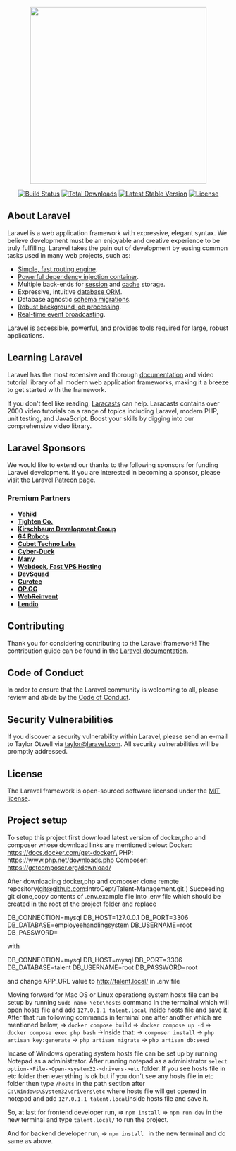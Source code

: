<p align="center"><a href="https://laravel.com" target="_blank"><img src="https://raw.githubusercontent.com/laravel/art/master/logo-lockup/5%20SVG/2%20CMYK/1%20Full%20Color/laravel-logolockup-cmyk-red.svg" width="400"></a></p>

<p align="center">
<a href="https://travis-ci.org/laravel/framework"><img src="https://travis-ci.org/laravel/framework.svg" alt="Build Status"></a>
<a href="https://packagist.org/packages/laravel/framework"><img src="https://img.shields.io/packagist/dt/laravel/framework" alt="Total Downloads"></a>
<a href="https://packagist.org/packages/laravel/framework"><img src="https://img.shields.io/packagist/v/laravel/framework" alt="Latest Stable Version"></a>
<a href="https://packagist.org/packages/laravel/framework"><img src="https://img.shields.io/packagist/l/laravel/framework" alt="License"></a>
</p>

## About Laravel

Laravel is a web application framework with expressive, elegant syntax. We believe development must be an enjoyable and creative experience to be truly fulfilling. Laravel takes the pain out of development by easing common tasks used in many web projects, such as:

- [Simple, fast routing engine](https://laravel.com/docs/routing).
- [Powerful dependency injection container](https://laravel.com/docs/container).
- Multiple back-ends for [session](https://laravel.com/docs/session) and [cache](https://laravel.com/docs/cache) storage.
- Expressive, intuitive [database ORM](https://laravel.com/docs/eloquent).
- Database agnostic [schema migrations](https://laravel.com/docs/migrations).
- [Robust background job processing](https://laravel.com/docs/queues).
- [Real-time event broadcasting](https://laravel.com/docs/broadcasting).

Laravel is accessible, powerful, and provides tools required for large, robust applications.

## Learning Laravel

Laravel has the most extensive and thorough [documentation](https://laravel.com/docs) and video tutorial library of all modern web application frameworks, making it a breeze to get started with the framework.

If you don't feel like reading, [Laracasts](https://laracasts.com) can help. Laracasts contains over 2000 video tutorials on a range of topics including Laravel, modern PHP, unit testing, and JavaScript. Boost your skills by digging into our comprehensive video library.

## Laravel Sponsors

We would like to extend our thanks to the following sponsors for funding Laravel development. If you are interested in becoming a sponsor, please visit the Laravel [Patreon page](https://patreon.com/taylorotwell).

### Premium Partners

- **[Vehikl](https://vehikl.com/)**
- **[Tighten Co.](https://tighten.co)**
- **[Kirschbaum Development Group](https://kirschbaumdevelopment.com)**
- **[64 Robots](https://64robots.com)**
- **[Cubet Techno Labs](https://cubettech.com)**
- **[Cyber-Duck](https://cyber-duck.co.uk)**
- **[Many](https://www.many.co.uk)**
- **[Webdock, Fast VPS Hosting](https://www.webdock.io/en)**
- **[DevSquad](https://devsquad.com)**
- **[Curotec](https://www.curotec.com/services/technologies/laravel/)**
- **[OP.GG](https://op.gg)**
- **[WebReinvent](https://webreinvent.com/?utm_source=laravel&utm_medium=github&utm_campaign=patreon-sponsors)**
- **[Lendio](https://lendio.com)**

## Contributing

Thank you for considering contributing to the Laravel framework! The contribution guide can be found in the [Laravel documentation](https://laravel.com/docs/contributions).

## Code of Conduct

In order to ensure that the Laravel community is welcoming to all, please review and abide by the [Code of Conduct](https://laravel.com/docs/contributions#code-of-conduct).

## Security Vulnerabilities

If you discover a security vulnerability within Laravel, please send an e-mail to Taylor Otwell via [taylor@laravel.com](mailto:taylor@laravel.com). All security vulnerabilities will be promptly addressed.

## License

The Laravel framework is open-sourced software licensed under the [MIT license](https://opensource.org/licenses/MIT).

## Project setup

To setup this project first download latest version of docker,php and composer whose download links are mentioned below:
Docker: https://docs.docker.com/get-docker/\
PHP: https://www.php.net/downloads.php
Composer: https://getcomposer.org/download/

After downloading docker,php and composer clone remote repository(git@github.com:IntroCept/Talent-Management.git.) Succeeding git clone,copy contents of .env.example file into .env file which should be created in the root of the project folder and replace  

DB_CONNECTION=mysql
DB_HOST=127.0.0.1
DB_PORT=3306
DB_DATABASE=employeehandlingsystem
DB_USERNAME=root
DB_PASSWORD=

with 

DB_CONNECTION=mysql
DB_HOST=mysql
DB_PORT=3306
DB_DATABASE=talent
DB_USERNAME=root
DB_PASSWORD=root

and change APP_URL value to http://talent.local/ in .env file

Moving forward for Mac OS or Linux operationg system hosts file can be setup by running ``Sudo nano \etc\hosts`` command in the termainal which will open hosts file and add ``127.0.1.1 talent.local`` inside hosts file and save it. After that run following commands in terminal one after another which are mentioned below,
=> ``docker compose build``
=> ``docker compose up -d``
=> ``docker compose exec php bash``
   ->Inside that:
      -> ``composer install``
      -> ``php artisan key:generate``
      -> ``php artisan migrate``
      -> ``php artisan db:seed``

Incase of Windows operating system hosts file can be set up by running Notepad as a administrator. After running notepad as a administrator ``select option->File->Open->system32->drivers->etc`` folder. If you see hosts file in etc folder then everything is ok but if you don't see any hosts file in etc folder then type ``/hosts`` in the path section after ``C:\Windows\System32\drivers\etc`` where hosts file will get opened in notepad and add ``127.0.1.1 talent.local``inside hosts file and save it.

So, at last for frontend developer run,
=> ``npm install``
=> ``npm run dev``
in the new terminal and type ``talent.local/`` to run the project.

And for backend developer run,
 => ``npm install ``
in the new terminal and do same as above.



